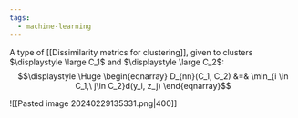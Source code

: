 ```yaml
---
tags:
  - machine-learning
---
```

A type of [[Dissimilarity metrics for clustering]], given to clusters $\displaystyle \large C_1$ and $\displaystyle \large C_2$:
$$\displaystyle \Huge \begin{eqnarray} 
D_{nn}(C_1, C_2) &=& \min_{i \in C_1,\ j\in C_2}d(y_i, z_j)
\end{eqnarray}$$

![[Pasted image 20240229135331.png|400]]
